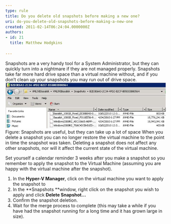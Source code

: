 ```yaml
---
type: rule
title: Do you delete old snapshots before making a new one?
uri: do-you-delete-old-snapshots-before-making-a-new-one
created: 2011-02-14T06:24:04.0000000Z
authors:
- id: 21
  title: Matthew Hodgkins

---
```


 Snapshots are a very handy tool for a System Administrator, but they can quickly turn into a nightmare if they are not managed properly. Snapshots take far more hard drive space than a virtual machine without, and if you don’t clean up your snapshots you may run out of drive space. <br> ![Snapshots are useful, but they can take up a lot of space](snapshot-avhds.jpg) 
Figure: Snapshots are useful, but they can take up a lot of space
When you delete a snapshot you can no longer restore the virtual machine to the point in time the snapshot was taken. Deleting a snapshot does not affect any other snapshots, nor will it affect the current state of the virtual machine.

Set yourself a calendar reminder 3 weeks after you make a snapshot so you remember to apply the snapshot to the Virtual Machine (assuming you are happy with the virtual machine after the snapshot).

1. In the **Hyper-V Manager**, click on the virtual machine you want to apply the snapshot to
2. In the **Snapshots **window, right click on the snapshot you wish to apply and click **Delete Snapshot…**
3. Confirm the snapshot deletion.
4. Wait for the merge process to complete (this may take a while if you have had the snapshot running for a long time and it has grown large in size).


